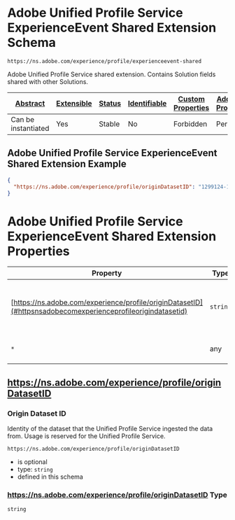 
# Adobe Unified Profile Service ExperienceEvent Shared Extension Schema

```
https://ns.adobe.com/experience/profile/experienceevent-shared
```

Adobe Unified Profile Service shared extension. Contains Solution fields shared with other Solutions.

| [Abstract](../../../../abstract.md) | [Extensible](../../../../extensions.md) | [Status](../../../../status.md) | [Identifiable](../../../../id.md) | [Custom Properties](../../../../extensions.md) | [Additional Properties](../../../../extensions.md) | Defined In |
|-------------------------------------|-----------------------------------------|---------------------------------|-----------------------------------|------------------------------------------------|----------------------------------------------------|------------|
| Can be instantiated | Yes | Stable | No | Forbidden | Permitted | [adobe/experience/profile/experienceevent-shared.schema.json](adobe/experience/profile/experienceevent-shared.schema.json) |

## Adobe Unified Profile Service ExperienceEvent Shared Extension Example
```json
{
  "https://ns.adobe.com/experience/profile/originDatasetID": "1299124-12-1"
}
```

# Adobe Unified Profile Service ExperienceEvent Shared Extension Properties

| Property | Type | Required | Defined by |
|----------|------|----------|------------|
| [https://ns.adobe.com/experience/profile/originDatasetID](#httpsnsadobecomexperienceprofileorigindatasetid) | `string` | Optional | Adobe Unified Profile Service ExperienceEvent Shared Extension (this schema) |
| `*` | any | Additional | this schema *allows* additional properties |

## https://ns.adobe.com/experience/profile/originDatasetID
### Origin Dataset ID

Identity of the dataset that the Unified Profile Service ingested the data from. Usage is reserved for the Unified Profile Service.

`https://ns.adobe.com/experience/profile/originDatasetID`
* is optional
* type: `string`
* defined in this schema

### https://ns.adobe.com/experience/profile/originDatasetID Type


`string`





